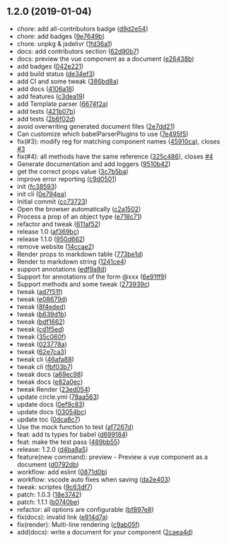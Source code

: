 ## 1.2.0 (2019-01-04)

* chore: add all-contributors badge ([d9d2e54](https://github.com/HcySunYang/vuese/commit/d9d2e54))
* chore: add badges ([9e7649b](https://github.com/HcySunYang/vuese/commit/9e7649b))
* chore: unpkg & jsdelivr ([1fd36a1](https://github.com/HcySunYang/vuese/commit/1fd36a1))
* docs: add contributors section ([62d90b7](https://github.com/HcySunYang/vuese/commit/62d90b7))
* docs: preview the vue component as a document ([e26438b](https://github.com/HcySunYang/vuese/commit/e26438b))
* add badges ([042e221](https://github.com/HcySunYang/vuese/commit/042e221))
* add build status ([de34ef3](https://github.com/HcySunYang/vuese/commit/de34ef3))
* add CI and some tweak ([386bd8a](https://github.com/HcySunYang/vuese/commit/386bd8a))
* add docs ([4106a18](https://github.com/HcySunYang/vuese/commit/4106a18))
* add features ([c3dea19](https://github.com/HcySunYang/vuese/commit/c3dea19))
* add Template parser ([6674f2a](https://github.com/HcySunYang/vuese/commit/6674f2a))
* add tests ([421b07b](https://github.com/HcySunYang/vuese/commit/421b07b))
* add tests ([2b6f02d](https://github.com/HcySunYang/vuese/commit/2b6f02d))
* avoid overwriting generated document files ([2e7dd21](https://github.com/HcySunYang/vuese/commit/2e7dd21))
* Can customize which babelParserPlugins to use ([7e495f5](https://github.com/HcySunYang/vuese/commit/7e495f5))
* fix(#3): modify reg for matching component names ([45910ca](https://github.com/HcySunYang/vuese/commit/45910ca)), closes [#3](https://github.com/HcySunYang/vuese/issues/3)
* fix(#4): all methods have the same reference ([325c486](https://github.com/HcySunYang/vuese/commit/325c486)), closes [#4](https://github.com/HcySunYang/vuese/issues/4)
* Generate documentation and add loggers ([9510b42](https://github.com/HcySunYang/vuese/commit/9510b42))
* get the correct props value ([3c7b5ba](https://github.com/HcySunYang/vuese/commit/3c7b5ba))
* improve error reporting ([c9d0501](https://github.com/HcySunYang/vuese/commit/c9d0501))
* init ([fc38593](https://github.com/HcySunYang/vuese/commit/fc38593))
* init cli ([0e794ea](https://github.com/HcySunYang/vuese/commit/0e794ea))
* Initial commit ([cc73723](https://github.com/HcySunYang/vuese/commit/cc73723))
* Open the browser automatically ([c2a1502](https://github.com/HcySunYang/vuese/commit/c2a1502))
* Process a prop of an object type ([e718c71](https://github.com/HcySunYang/vuese/commit/e718c71))
* refactor and tweak ([611af52](https://github.com/HcySunYang/vuese/commit/611af52))
* release 1.0 ([af369bc](https://github.com/HcySunYang/vuese/commit/af369bc))
* release 1.1.0 ([950d662](https://github.com/HcySunYang/vuese/commit/950d662))
* remove website ([14ccae2](https://github.com/HcySunYang/vuese/commit/14ccae2))
* Render props to markdown table ([773be1d](https://github.com/HcySunYang/vuese/commit/773be1d))
* Render to markdown string ([1241ce4](https://github.com/HcySunYang/vuese/commit/1241ce4))
* support annotations ([edf9a8d](https://github.com/HcySunYang/vuese/commit/edf9a8d))
* Support for annotations of the form @xxx ([6e91ff9](https://github.com/HcySunYang/vuese/commit/6e91ff9))
* Support methods and some tweak ([273939c](https://github.com/HcySunYang/vuese/commit/273939c))
* tweak ([ad7f51f](https://github.com/HcySunYang/vuese/commit/ad7f51f))
* tweak ([e08679d](https://github.com/HcySunYang/vuese/commit/e08679d))
* tweak ([8f4eded](https://github.com/HcySunYang/vuese/commit/8f4eded))
* tweak ([b639d1b](https://github.com/HcySunYang/vuese/commit/b639d1b))
* tweak ([bdf1662](https://github.com/HcySunYang/vuese/commit/bdf1662))
* tweak ([cd1f5ed](https://github.com/HcySunYang/vuese/commit/cd1f5ed))
* tweak ([35c060f](https://github.com/HcySunYang/vuese/commit/35c060f))
* tweak ([023778a](https://github.com/HcySunYang/vuese/commit/023778a))
* tweak ([62e7ca3](https://github.com/HcySunYang/vuese/commit/62e7ca3))
* tweak cli ([46afa88](https://github.com/HcySunYang/vuese/commit/46afa88))
* tweak cli ([fbf03b7](https://github.com/HcySunYang/vuese/commit/fbf03b7))
* tweak docs ([a69ec98](https://github.com/HcySunYang/vuese/commit/a69ec98))
* tweak docs ([e82a0ec](https://github.com/HcySunYang/vuese/commit/e82a0ec))
* tweak Render ([23ed054](https://github.com/HcySunYang/vuese/commit/23ed054))
* update circle.yml ([78aa563](https://github.com/HcySunYang/vuese/commit/78aa563))
* update docs ([0ef9c83](https://github.com/HcySunYang/vuese/commit/0ef9c83))
* update docs ([03054bc](https://github.com/HcySunYang/vuese/commit/03054bc))
* update toc ([0dca8c7](https://github.com/HcySunYang/vuese/commit/0dca8c7))
* Use the mock function to test ([af7267d](https://github.com/HcySunYang/vuese/commit/af7267d))
* feat: add ts types for babel ([d699184](https://github.com/HcySunYang/vuese/commit/d699184))
* feat: make the test pass ([489bb55](https://github.com/HcySunYang/vuese/commit/489bb55))
* release: 1.2.0 ([d4ba8a5](https://github.com/HcySunYang/vuese/commit/d4ba8a5))
* feature(new command): preview - Preview a vue component as a document ([d0792db](https://github.com/HcySunYang/vuese/commit/d0792db))
* workflow: add eslint ([0871d0b](https://github.com/HcySunYang/vuese/commit/0871d0b))
* workflow: vscode auto fixes when saving ([da2e403](https://github.com/HcySunYang/vuese/commit/da2e403))
* tweak: scriptes ([9c63df7](https://github.com/HcySunYang/vuese/commit/9c63df7))
* patch: 1.0.3 ([18e3742](https://github.com/HcySunYang/vuese/commit/18e3742))
* patch: 1.1.1 ([b0740be](https://github.com/HcySunYang/vuese/commit/b0740be))
* refactor: all options are configurable ([bf897e8](https://github.com/HcySunYang/vuese/commit/bf897e8))
* fix(docs): invalid link ([e914d7a](https://github.com/HcySunYang/vuese/commit/e914d7a))
* fix(render): Multi-line rendering ([c9ab05f](https://github.com/HcySunYang/vuese/commit/c9ab05f))
* add(docs): write a document for your component ([2caea4d](https://github.com/HcySunYang/vuese/commit/2caea4d))



